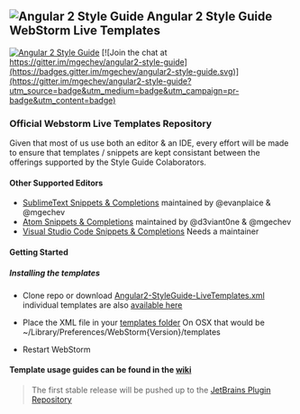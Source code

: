 ## ![Angular 2 Style Guide](https://raw.githubusercontent.com/mgechev/angular2-style-guide/master/assets/logo.png) Angular 2 Style Guide WebStorm Live Templates

[![Angular 2 Style Guide](https://mgechev.github.io/angular2-style-guide/images/badge.svg)](https://github.com/mgechev/angular2-style-guide)
[![Join the chat at https://gitter.im/mgechev/angular2-style-guide](https://badges.gitter.im/mgechev/angular2-style-guide.svg)](https://gitter.im/mgechev/angular2-style-guide?utm_source=badge&utm_medium=badge&utm_campaign=pr-badge&utm_content=badge)

### Official Webstorm Live Templates Repository

Given that most of us use both an editor & an IDE, every effort will be made to ensure that templates / snippets are kept consistant between the offerings supported by the Style Guide Colaborators.

#### Other Supported Editors
- [SublimeText Snippets & Completions](https://github.com/evanplaice/angular2-snippets) maintained by @evanplaice & @mgechev
- [Atom Snippets & Completions](https://github.com/d3viant0ne/angular2-atom-snippets) maintained by @d3viant0ne & @mgechev
- [Visual Studio Code Snippets & Completions](https://github.com/mgechev/angular2-style-guide/issues/15) Needs a maintainer

#### Getting Started

##### Installing the templates

- Clone repo or download [Angular2-StyleGuide-LiveTemplates.xml](https://github.com/d3viant0ne/angular2-webstorm-templates/blob/master/angular2-templates-xml/Angular2-StyleGuide-LiveTemplates.xml) individual templates are also [available here](https://github.com/d3viant0ne/angular2-webstorm-templates/tree/master/angular2-templates-xml/individual)
- Place the XML file in your [templates folder](https://www.jetbrains.com/webstorm/help/project-and-ide-settings.html)
On OSX that would be ~/Library/Preferences/WebStorm{Version}/templates

- Restart WebStorm

#### Template usage guides can be found in the [wiki](https://github.com/d3viant0ne/angular2-webstorm-snippets/wiki)
> The first stable release will be pushed up to the [JetBrains Plugin Repository](https://plugins.jetbrains.com)
